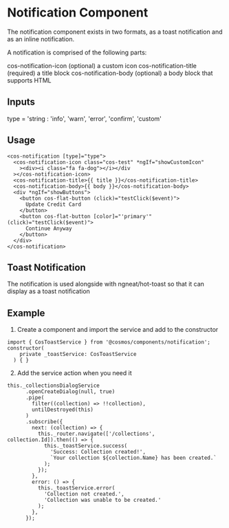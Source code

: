 # Notification Component

<!-- prettier-ignore-start -->
The notification component exists in two formats, as a toast notification and as an inline notification.

A notification is comprised of the following parts:

cos-notification-icon (optional) a custom icon
cos-notification-title (required) a title block
cos-notification-body (optional) a body block that supports HTML

## Inputs

type = 'string : 'info', 'warn', 'error', 'confirm', 'custom'

## Usage

```angular
<cos-notification [type]="type">
  <cos-notification-icon class="cos-test" *ngIf="showCustomIcon"
    ><div><i class="fa fa-dog"></i></div
  ></cos-notification-icon>
  <cos-notification-title>{{ title }}</cos-notification-title>
  <cos-notification-body>{{ body }}</cos-notification-body>
  <div *ngIf="showButtons">
    <button cos-flat-button (click)="testClick($event)">
      Update Credit Card
    </button>
    <button cos-flat-button [color]="'primary'" (click)="testClick($event)">
      Continue Anyway
    </button>
  </div>
</cos-notification>
```

## Toast Notification

The notification is used alongside with ngneat/hot-toast so that it can display as a toast notification

## Example

1.  Create a component and import the service and add to the constructor

```angular
import { CosToastService } from '@cosmos/components/notification';
constructor(
    private _toastService: CosToastService
  ) { }
```

2.  Add the service action when you need it

```angular
this._collectionsDialogService
      .openCreateDialog(null, true)
      .pipe(
        filter((collection) => !!collection),
        untilDestroyed(this)
      )
      .subscribe({
        next: (collection) => {
          this._router.navigate(['/collections', collection.Id]).then(() => {
            this._toastService.success(
              'Success: Collection created!',
              `Your collection ${collection.Name} has been created.`
            );
          });
        },
        error: () => {
          this._toastService.error(
            'Collection not created.',
            'Collection was unable to be created.'
          );
        },
      });
```
<!-- prettier-ignore-end -->
